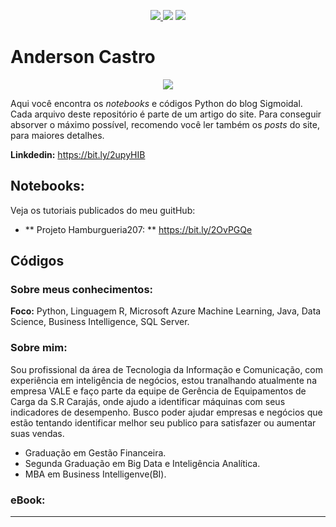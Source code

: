 <p align="center">
    <a href="http://sigmoidal.ai" alt="Contributors">
        <img src="https://img.shields.io/badge/sigmoidal-ai-yellow" />
    </a>
    <img src="/img/python-logo.svg">
    <a href="https://github.com/carlosfab/sigmoidal_ai/issues"><img src="https://img.shields.io/badge/contributions-welcome-brightgreen.svg?style=flat"></a>
</p>

# Anderson Castro


<p align="center">
  <img src="/img/github_cover.png" >
</p>

Aqui você encontra os *notebooks* e códigos Python do blog Sigmoidal. Cada arquivo deste repositório é parte de um artigo do site. Para conseguir absorver o máximo possível, recomendo você ler também os *posts* do site, para maiores detalhes.

**Linkdedin:** https://bit.ly/2upyHIB

## Notebooks:
Veja os tutoriais publicados do meu guitHub:

* ** Projeto Hamburgueria207: ** https://bit.ly/2OvPGQe

## Códigos


### Sobre meus conhecimentos:

**Foco:** Python, Linguagem R, Microsoft Azure Machine Learning, Java, Data Science, Business Intelligence, SQL Server.


### Sobre mim:

Sou profissional da área de Tecnologia da Informação e Comunicação, com experiência em inteligência de negócios, estou tranalhando atualmente na empresa VALE e faço parte da equipe de Gerência de Equipamentos de Carga da S.R Carajás, onde ajudo a identificar máquinas com seus indicadores de desempenho. Busco poder ajudar empresas e negócios que estão tentando identificar melhor seu publico para satisfazer ou aumentar suas vendas.

* Graduação em Gestão Financeira.
* Segunda Graduação em Big Data e Inteligência Analítica.
* MBA em Business Intelligenve(BI).

### eBook:



---




